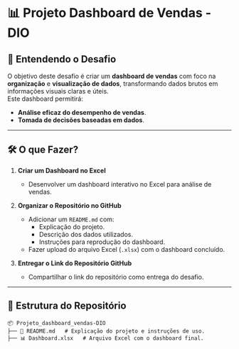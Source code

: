 # 📊 Projeto Dashboard de Vendas - DIO  

## 📝 **Entendendo o Desafio**  
O objetivo deste desafio é criar um **dashboard de vendas** com foco na **organização** e **visualização de dados**, transformando dados brutos em informações visuais claras e úteis.  
Este dashboard permitirá:  
- **Análise eficaz do desempenho de vendas**.  
- **Tomada de decisões baseadas em dados**.  

---

## 🛠️ **O que Fazer?**  

1. **Criar um Dashboard no Excel**  
   - Desenvolver um dashboard interativo no Excel para análise de vendas.  

2. **Organizar o Repositório no GitHub**  
   - Adicionar um `README.md` com:  
     - Explicação do projeto.  
     - Descrição dos dados utilizados.  
     - Instruções para reprodução do dashboard.  
   - Fazer upload do arquivo Excel (`.xlsx`) com o dashboard concluído.  

3. **Entregar o Link do Repositório GitHub**  
   - Compartilhar o link do repositório como entrega do desafio.  

---

## 📂 **Estrutura do Repositório**  

```plaintext
📦 Projeto_dashboard_vendas-DIO
├── 📄 README.md   # Explicação do projeto e instruções de uso.
├── 📊 Dashboard.xlsx   # Arquivo Excel com o dashboard final.
